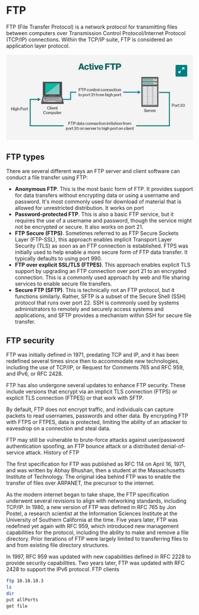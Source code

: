 # FTP
FTP (File Transfer Protocol) is a network protocol for transmitting files between computers over Transmission Control Protocol/Internet Protocol (TCP/IP) connections. Within the TCP/IP suite, FTP is considered an application layer protocol.

![A test image](pictures/ftp.png)

## FTP types

There are several different ways an FTP server and client software can conduct a file transfer using FTP:

- **Anonymous FTP**. This is the most basic form of FTP. It provides support for data transfers without encrypting data or using a username and password. It's most commonly used for download of material that is allowed for unrestricted distribution. It works on port
- **Password-protected FTP**. This is also a basic FTP service, but it requires the use of a username and password, though the service might not be encrypted or secure. It also works on port 21.
- **FTP Secure (FTPS)**. Sometimes referred to as FTP Secure Sockets Layer (FTP-SSL), this approach enables implicit Transport Layer Security (TLS) as soon as an FTP connection is established. FTPS was initially used to help enable a more secure form of FTP data transfer. It typically defaults to using port 990.
- **FTP over explicit SSL/TLS (FTPES)**. This approach enables explicit TLS support by upgrading an FTP connection over port 21 to an encrypted connection. This is a commonly used approach by web and file sharing services to enable secure file transfers.
- **Secure FTP (SFTP)**. This is technically not an FTP protocol, but it functions similarly. Rather, SFTP is a subset of the Secure Shell (SSH) protocol that runs over port 22. SSH is commonly used by systems administrators to remotely and securely access systems and applications, and SFTP provides a mechanism within SSH for secure file transfer.

## FTP security

FTP was initially defined in 1971, predating TCP and IP, and it has been redefined several times since then to accommodate new technologies, including the use of TCP/IP, or Request for Comments 765 and RFC 959, and IPv6, or RFC 2428.

FTP has also undergone several updates to enhance FTP security. These include versions that encrypt via an implicit TLS connection (FTPS) or explicit TLS connection (FTPES) or that work with SFTP.

By default, FTP does not encrypt traffic, and individuals can capture packets to read usernames, passwords and other data. By encrypting FTP with FTPS or FTPES, data is protected, limiting the ability of an attacker to eavesdrop on a connection and steal data.

FTP may still be vulnerable to brute-force attacks against user/password authentication spoofing, an FTP bounce attack or a distributed denial-of-service attack.
History of FTP

The first specification for FTP was published as RFC 114 on April 16, 1971, and was written by Abhay Bhushan, then a student at the Massachusetts Institute of Technology. The original idea behind FTP was to enable the transfer of files over ARPANET, the precursor to the internet.

As the modern internet began to take shape, the FTP specification underwent several revisions to align with networking standards, including TCP/IP. In 1980, a new version of FTP was defined in RFC 765 by Jon Postel, a research scientist at the Information Sciences Institute at the University of Southern California at the time. Five years later, FTP was redefined yet again with RFC 959, which introduced new management capabilities for the protocol, including the ability to make and remove a file directory. Prior iterations of FTP were largely limited to transferring files to and from existing file directory structures.

In 1997, RFC 959 was updated with new capabilities defined in RFC 2228 to provide security capabilities. Two years later, FTP was updated with RFC 2428 to support the IPv6 protocol.
FTP clients


```bash
ftp 10.10.10.3
ls
dir
put allPorts
get file
```